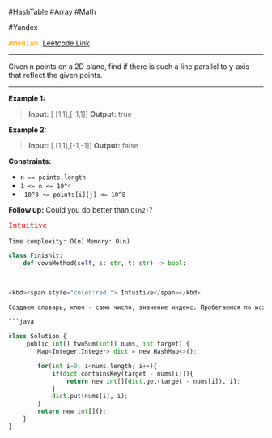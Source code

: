 #HashTable #Array #Math 

#Yandex 

<kbd><span style="color:orange;">#Medium</span> </kbd>
[Leetcode Link](https://leetcode.com/problems/line-reflection)

---
Given n points on a 2D plane, find if there is such a line parallel to y-axis that reflect the given points.

---

**Example 1:**

>**Input:** [ [1,1],[-1,1]]
>**Output:** true

**Example 2:**

>**Input:** [ [1,1],[-1,-1]]
>**Output:** false

**Constraints:**

- `n == points.length`
- `1 <= n <= 10^4`
- `-10^8 <= points[i][j] <= 10^8`

**Follow up:** Could you do better than `O(n2)`?

<kbd><span style="color:red;"> Intuitive</span></kbd>

`Time complexity: O(n)`
`Memory: O(n)`

```Python
class Finishit:
    def vovaMethod(self, s: str, t: str) -> bool:
	```


<kbd><span style="color:red;"> Intuitive</span></kbd>

Создаем словарь, ключ - само число, значение индекс. Пробегаемся по исходному массиву и смотрим в словаре (target - nums[i]) , если есть возвращаем ответ. Если нет, то добавляем число в словарь.

```java

class Solution {
     public int[] twoSum(int[] nums, int target) {
        Map<Integer,Integer> dict = new HashMap<>();

        for(int i=0; i<nums.length; i++){
            if(dict.containsKey(target - nums[i])){
                return new int[]{dict.get(target - nums[i]), i};
            }
            dict.put(nums[i], i);
        }
        return new int[]{};
    }
}


```

